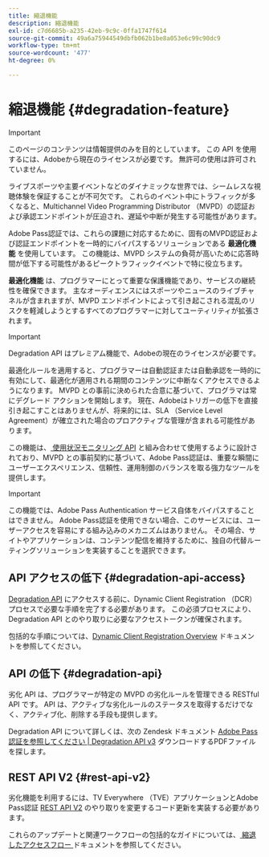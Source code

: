 ```yaml
---
title: 縮退機能
description: 縮退機能
exl-id: c7d6685b-a235-42eb-9c9c-0ffa1747f614
source-git-commit: 49a6a75944549dbfb062b1be8a053e6c99c90dc9
workflow-type: tm+mt
source-wordcount: '477'
ht-degree: 0%

---
```


# 縮退機能 {#degradation-feature}

>[!IMPORTANT]
>
> このページのコンテンツは情報提供のみを目的としています。 この API を使用するには、Adobeから現在のライセンスが必要です。 無許可の使用は許可されていません。

ライブスポーツや主要イベントなどのダイナミックな世界では、シームレスな視聴体験を保証することが不可欠です。 これらのイベント中にトラフィックが多くなると、Multichannel Video Programming Distributor （MVPD）の認証および承認エンドポイントが圧迫され、遅延や中断が発生する可能性があります。

Adobe Pass認証では、これらの課題に対応するために、固有のMVPD認証および認証エンドポイントを一時的にバイパスするソリューションである **最適化機能** を使用しています。 この機能は、MVPD システムの負荷が高いために応答時間が低下する可能性があるピークトラフィックイベントで特に役立ちます。

**最適化機能** は、プログラマーにとって重要な保護機能であり、サービスの継続性を確保できます。 主なオーディエンスにはスポーツやニュースのライブチャネルが含まれますが、MVPD エンドポイントによって引き起こされる混乱のリスクを軽減しようとするすべてのプログラマーに対してユーティリティが拡張されます。

>[!IMPORTANT]
>
> Degradation API はプレミアム機能で、Adobeの現在のライセンスが必要です。

最適化ルールを適用すると、プログラマーは自動認証または自動承認を一時的に有効にして、最適化が適用される期間のコンテンツに中断なくアクセスできるようになります。 MVPD との事前に決められた合意に基づいて、プログラマは常にデグレード アクションを開始します。 現在、Adobeはトリガーの低下を直接引き起こすことはありませんが、将来的には、SLA （Service Level Agreement）が確立された場合のプロアクティブな管理が含まれる可能性があります。

この機能は、[ 使用状況モニタリング API](/help/authentication/integration-guide-programmers/features-premium/esm/entitlement-service-monitoring-overview.md) と組み合わせて使用するように設計されており、MVPD との事前契約に基づいて、Adobe Pass認証は、重要な瞬間にユーザーエクスペリエンス、信頼性、運用制御のバランスを取る強力なツールを提供します。

>[!IMPORTANT]
>
> この機能では、Adobe Pass Authentication サービス自体をバイパスすることはできません。 Adobe Pass認証を使用できない場合、このサービスには、ユーザーアクセスを容易にする組み込みのメカニズムはありません。 その場合、サイトやアプリケーションは、コンテンツ配信を維持するために、独自の代替ルーティングソリューションを実装することを選択できます。

## API アクセスの低下 {#degradation-api-access}

[Degradation API](#degradation-api) にアクセスする前に、Dynamic Client Registration （DCR）プロセスで必要な手順を完了する必要があります。 この必須プロセスにより、Degradation API とのやり取りに必要なアクセストークンが確保されます。

包括的な手順については、[Dynamic Client Registration Overview](/help/authentication/integration-guide-programmers/rest-apis/rest-api-dcr/dynamic-client-registration-overview.md) ドキュメントを参照してください。

## API の低下 {#degradation-api}

劣化 API は、プログラマーが特定の MVPD の劣化ルールを管理できる RESTful API です。 API は、アクティブな劣化ルールのステータスを取得するだけでなく、アクティブ化、削除する手段も提供します。

Degradation API について詳しくは、次の Zendesk ドキュメント [Adobe Pass認証を参照してください | Degradation API v3](https://tve.zendesk.com/hc/en-us/articles/33912526308372-Adobe-Pass-Authentication-Degradation-API-v3) ダウンロードするPDFファイルを探します。

## REST API V2 {#rest-api-v2}

劣化機能を利用するには、TV Everywhere （TVE）アプリケーションとAdobe Pass認証 [REST API V2](/help/authentication/integration-guide-programmers/rest-apis/rest-api-v2/rest-api-v2-overview.md) のやり取りを変更するコード更新を実装する必要があります。

これらのアップデートと関連ワークフローの包括的なガイドについては、[ 縮退したアクセスフロー ](/help/authentication/integration-guide-programmers/rest-apis/rest-api-v2/flows/degraded-access-flows/rest-api-v2-access-degraded-flows.md) ドキュメントを参照してください。
